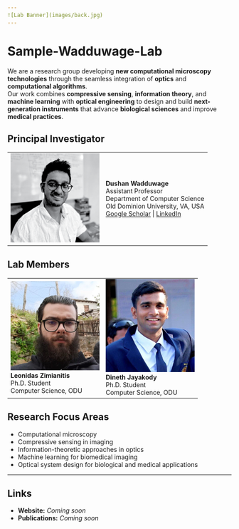 ```yaml
---
![Lab Banner](images/back.jpg)
---
```

# Sample-Wadduwage-Lab

We are a research group developing **new computational microscopy technologies** through the seamless integration of **optics** and **computational algorithms**.  
Our work combines **compressive sensing**, **information theory**, and **machine learning** with **optical engineering** to design and build **next-generation instruments** that advance **biological sciences** and improve **medical practices**.

## Principal Investigator

<table>
<tr>
<td width="200">
<img src="images/dushan.png" alt="Dushan Wadduwage" width="200">
</td>
<td>
<strong>Dushan Wadduwage</strong><br>
Assistant Professor<br>
Department of Computer Science<br>
Old Dominion University, VA, USA <br>
<a href="https://scholar.google.com/citations?user=XXXX" target="_blank"> Google Scholar</a> | 
<a href="https://www.linkedin.com/in/XXXX" target="_blank"> LinkedIn</a>
</td>
</tr>
</table>


## Lab Members

<table>
<tr>
<td width="200">
<img src="images/leo.jpg" alt="Leonidas Zimianitis" width="200"><br>
<strong>Leonidas Zimianitis</strong><br>
Ph.D. Student<br>
Computer Science, ODU
</td>
<td width="200">
<img src="images/dineth.jpg" alt="Dineth Jayakody" width="200"><br>
<strong>Dineth Jayakody</strong><br>
Ph.D. Student<br>
Computer Science, ODU
</td>
</tr>
</table>

## Research Focus Areas
- Computational microscopy  
- Compressive sensing in imaging  
- Information-theoretic approaches in optics  
- Machine learning for biomedical imaging  
- Optical system design for biological and medical applications  

---

##  Links
- **Website:** _Coming soon_  
- **Publications:** _Coming soon_  
